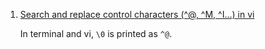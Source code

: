  1. [Search and replace control characters (^@, ^M, ^I…) in vi](https://unix.stackexchange.com/questions/217010/search-and-replace-control-characters-m-i-in-vi)
    
    In terminal and vi, `\0` is printed as `^@`.
